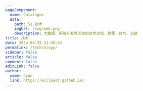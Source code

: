 ```yaml
---
pageComponent:
  name: Catalogue
  data:
    path: 51.技术
    imgUrl: /img/web.png
    description: 大数据、系统开发等涉及的技术文档、教程、技巧、总结
title: 技术
date: 2024-04-25 21:50:53
permalink: /technology/
sidebar: false
article: false
comment: false
editLink: false
author:
  name: Cyan
  link: https://willpast.github.io/
---
```

